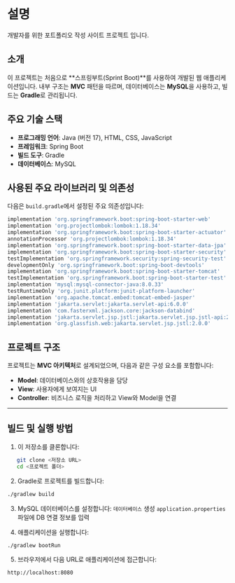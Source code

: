 # 설명
개발자를 위한 포트폴리오 작성 사이트 프로젝트 입니다.
## 소개
이 프로젝트는 처음으로 **스프링부트(Sprint Boot)**를 사용하여 개발된 웹 애플리케이션입니다. 내부 구조는 **MVC** 패턴을 따르며, 데이터베이스는 **MySQL**을 사용하고, 빌드는 **Gradle**로 관리됩니다.

## 주요 기술 스택
- **프로그래밍 언어**: Java (버전 17), HTML, CSS, JavaScript
- **프레임워크**: Spring Boot
- **빌드 도구**: Gradle
- **데이터베이스**: MySQL

## 사용된 주요 라이브러리 및 의존성
다음은 `build.gradle`에서 설정된 주요 의존성입니다:

```gradle
implementation 'org.springframework.boot:spring-boot-starter-web'
implementation 'org.projectlombok:lombok:1.18.34'
implementation 'org.springframework.boot:spring-boot-starter-actuator'
annotationProcessor 'org.projectlombok:lombok:1.18.34'
implementation 'org.springframework.boot:spring-boot-starter-data-jpa'
implementation 'org.springframework.boot:spring-boot-starter-security'
testImplementation 'org.springframework.security:spring-security-test'
developmentOnly 'org.springframework.boot:spring-boot-devtools'
implementation 'org.springframework.boot:spring-boot-starter-tomcat'
testImplementation 'org.springframework.boot:spring-boot-starter-test'
implementation 'mysql:mysql-connector-java:8.0.33'
testRuntimeOnly 'org.junit.platform:junit-platform-launcher'
implementation 'org.apache.tomcat.embed:tomcat-embed-jasper'
implementation 'jakarta.servlet:jakarta.servlet-api:6.0.0'
implementation 'com.fasterxml.jackson.core:jackson-databind'
implementation 'jakarta.servlet.jsp.jstl:jakarta.servlet.jsp.jstl-api:2.0.0'
implementation 'org.glassfish.web:jakarta.servlet.jsp.jstl:2.0.0'
```

## 프로젝트 구조
프로젝트는 **MVC 아키텍처**로 설계되었으며, 다음과 같은 구성 요소를 포함합니다:

- **Model**: 데이터베이스와의 상호작용을 담당
- **View**: 사용자에게 보여지는 UI
- **Controller**: 비즈니스 로직을 처리하고 View와 Model을 연결

---

## 빌드 및 실행 방법
1. 이 저장소를 클론합니다:
```bash
   git clone <저장소 URL>
   cd <프로젝트 폴더>
```

2. Gradle로 프로젝트를 빌드합니다:
  ```bash
  ./gradlew build
  ```

3. MySQL 데이터베이스를 설정합니다:
  `데이터베이스` 생성
  `application.properties` 파일에 DB 연결 정보를 입력

4. 애플리케이션을 실행합니다:
  ```bash
  ./gradlew bootRun
  ```

5. 브라우저에서 다음 URL로 애플리케이션에 접근합니다:
  ``` 
  http://localhost:8080
  ```
